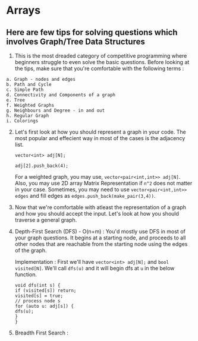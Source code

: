 #   Arrays

## Here are few tips for solving questions which involves Graph/Tree Data Structures

 1.  This is the most dreaded category of competitive programming where beginners struggle to even solve the basic questions. Before looking at the tips, make sure that you're comfortable with the following terms :

    a. Graph - nodes and edges
    b. Path and Cycle
    c. Simple Path
    d. Connectivity and Components of a graph
    e. Tree
    f. Weighted Graphs
    g. Neighbours and Degree - in and out
    h. Regular Graph
    i. Colorings

2.  Let's first look at how you should represent a graph in your code. The most popular and effecient way in most of the cases is the adjacency list.

    `vector<int> adj[N];`

    `adj[2].push_back(4);`

    For a weighted graph, you may use, `vector<pair<int,int>> adj[N]`. Also, you may use 2D array Matrix Representation if `n^2` does not matter in your case. Sometimes, you may need to use `vector<pair<int,int>> edges` and fill edges as `edges.push_back(make_pair(3,4))`.

3.  Now that we're comfortable with atleast the representation of a graph and how you should accept the input. Let's look at how you should traverse a general graph.

4.  Depth-First Search (DFS) - O(n+m) : You'd mostly use DFS in most of your graph questions. It begins at a starting node, and proceeds to all other nodes that are reachable from the starting node using the edges of the graph. 

    Implementation : First we'll have `vector<int> adj[N];` and `bool visited[N]`. We'll call `dfs(u)` and it will begin dfs at `u` in the below function.

    `void dfs(int s) {` <br/>
        `if (visited[s]) return;` <br/>
        `visited[s] = true;`<br/>
        `// process node s`<br/>
        `for (auto u: adj[s]) {`<br/>
            `dfs(u);`<br/>
        `}`<br/>
    `}`<br/>

5.  Breadth First Search :

